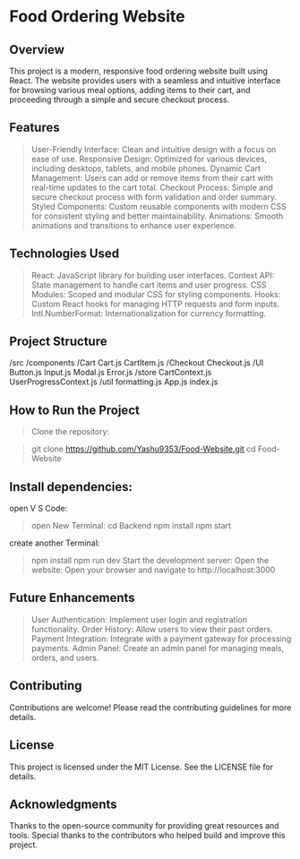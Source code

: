 # Food Ordering Website

## Overview
This project is a modern, responsive food ordering website built using React. The website provides users with a seamless and intuitive interface for browsing various meal options, adding items to their cart, and proceeding through a simple and secure checkout process.

## Features
>User-Friendly Interface: Clean and intuitive design with a focus on ease of use.
Responsive Design: Optimized for various devices, including desktops, tablets, and mobile phones.
>Dynamic Cart Management: Users can add or remove items from their cart with real-time updates to the cart total.
>Checkout Process: Simple and secure checkout process with form validation and order summary.
>Styled Components: Custom reusable components with modern CSS for consistent styling and better maintainability.
>Animations: Smooth animations and transitions to enhance user experience.

## Technologies Used

>React: JavaScript library for building user interfaces.
>Context API: State management to handle cart items and user progress.
>CSS Modules: Scoped and modular CSS for styling components.
>Hooks: Custom React hooks for managing HTTP requests and form inputs.
>Intl.NumberFormat: Internationalization for currency formatting.

## Project Structure

/src
  /components
    /Cart
      Cart.js
      CartItem.js
    /Checkout
      Checkout.js
    /UI
      Button.js
      Input.js
      Modal.js
    Error.js
  /store
    CartContext.js
    UserProgressContext.js
  /util
    formatting.js
  App.js
  index.js
  
## How to Run the Project

>Clone the repository:

>git clone https://github.com/Yashu9353/Food-Website.git
>cd Food-Website

## Install dependencies:
open V S Code:
>open New Terminal:
>cd Backend
>npm install
>npm start

create another Terminal:
>npm install
>npm run dev
Start the development server:
Open the website:
Open your browser and navigate to http://localhost:3000

## Future Enhancements

>User Authentication: Implement user login and registration functionality.
>Order History: Allow users to view their past orders.
>Payment Integration: Integrate with a payment gateway for processing payments.
>Admin Panel: Create an admin panel for managing meals, orders, and users.

## Contributing

Contributions are welcome! Please read the contributing guidelines for more details.

## License
This project is licensed under the MIT License. See the LICENSE file for details.

## Acknowledgments

Thanks to the open-source community for providing great resources and tools.
Special thanks to the contributors who helped build and improve this project.
